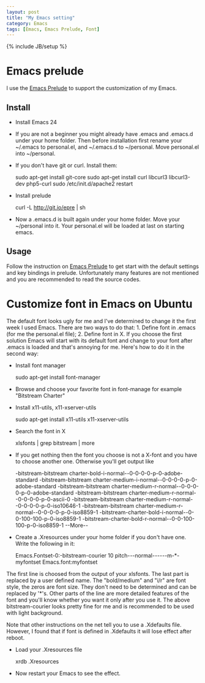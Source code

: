 ```yaml
---
layout: post
title: "My Emacs setting"
category: Emacs
tags: [Emacs, Emacs Prelude, Font]
---
```

{% include JB/setup %}

# Emacs prelude
I use the [Emacs Prelude](http://batsov.com/prelude/) to support the customization of my Emacs.

## Install
- Install Emacs 24

- If you are not a beginner you might already have .emacs and .emacs.d under your home folder. Then before installation first rename your ~/.emacs to personal.el, and ~/.emacs.d to ~/personal. Move personal.el into ~/personal.
- If you don't have git or curl. Install them:

    sudo apt-get install git-core
    sudo apt-get install curl libcurl3 libcurl3-dev php5-curl
    sudo /etc/init.d/apache2 restart

- Install prelude

    curl -L http://git.io/epre | sh

- Now a .emacs.d is built again under your home folder. Move your ~/personal into it. Your personal.el will be loaded at last on starting emacs.

## Usage
Follow the instruction on [Emacs Prelude](http://batsov.com/prelude/) to get start with the default settings and key bindings in prelude. Unfortunately many features are not mentioned and you are recommended to read the source codes.

# Customize font in Emacs on Ubuntu
The default font looks ugly for me and I've determined to change it the first week I used Emacs. There are two ways to do that: 1. Define font in .emacs (for me the personal.el file); 2. Define font in X. If you choose the first solution Emacs will start with its default font and change to your font after .emacs is loaded and that's annoying for me. Here's how to do it in the second way:

- Install font manager

    sudo apt-get install font-manager

- Browse and choose your favorite font in font-manage for example "Bitstream Charter"

- Install x11-utils, x11-xserver-utils

    sudo apt-get install x11-utils x11-xserver-utils

- Search the font in X

    xlsfonts | grep bitstream | more

- If you get nothing then the font you choose is not a X-font and you have to choose another one. Otherwise you'll get output like

    -bitstream-bitstream charter-bold-i-normal--0-0-0-0-p-0-adobe-standard
    -bitstream-bitstream charter-medium-i-normal--0-0-0-0-p-0-adobe-standard
    -bitstream-bitstream charter-medium-r-normal--0-0-0-0-p-0-adobe-standard
    -bitstream-bitstream charter-medium-r-normal--0-0-0-0-p-0-ascii-0
    -bitstream-bitstream charter-medium-r-normal--0-0-0-0-p-0-iso10646-1
    -bitstream-bitstream charter-medium-r-normal--0-0-0-0-p-0-iso8859-1
    -bitstream-charter-bold-i-normal--0-0-100-100-p-0-iso8859-1
    -bitstream-charter-bold-r-normal--0-0-100-100-p-0-iso8859-1
    --More--

- Create a .Xresources under your home folder if you don't have one. Write the following in it:

    Emacs.Fontset-0:-bitstream-courier 10 pitch-*-*-normal--*-*-*-*-m-*-myfontset
    Emacs.font:myfontset

The first line is choosed from the output of your xlsfonts. The last part is replaced by a user defined name. The "bold/medium" and "i/r" are font style, the zeros are font size. They don't need to be determined and can be replaced by '*'s. Other parts of the line are more detailed features of the font and you'll know whether you want it only after you use it. The above bitstream-courier looks pretty fine for me and is recommended to be used with light background.

Note that other instructions on the net tell you to use a .Xdefaults file. However, I found that if font is defined in .Xdefaults it will lose effect after reboot.

- Load your .Xresources file

    xrdb .Xresources

- Now restart your Emacs to see the effect.
